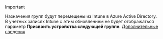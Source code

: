 >[!Important]
>Назначения групп будут перемещены из Intune в Azure Active Directory. В учетных записях Intune с этим обновлением не будет отображаться параметр **Присвоить устройства следующей группе**. [Дополнительные сведения](../deploy-use/ios-device-enrollment-program-in-microsoft-intune#changes-to-intune-group-assignments)


<!--HONumber=Nov16_HO1-->


